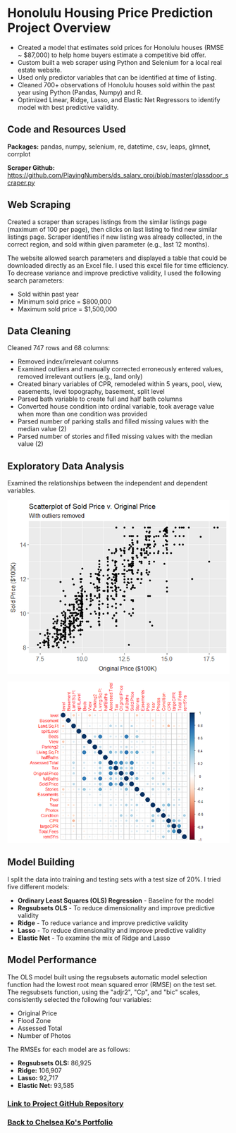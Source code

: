 # Honolulu Housing Price Prediction Project Overview
* Created a model that estimates sold prices for Honolulu houses (RMSE ~ $87,000) to help home buyers estimate a competitive bid offer.
* Custom built a web scraper using Python and Selenium for a local real estate website.
* Used only predictor variables that can be identified at time of listing.
* Cleaned 700+ observations of Honolulu houses sold within the past year using Python (Pandas, Numpy) and R.
* Optimized Linear, Ridge, Lasso, and Elastic Net Regressors to identify model with best predictive validity.

## Code and Resources Used
**Packages:** pandas, numpy, selenium, re, datetime, csv, leaps, glmnet, corrplot

**Scraper Github:** https://github.com/PlayingNumbers/ds_salary_proj/blob/master/glassdoor_scraper.py

## Web Scraping
Created a scraper than scrapes listings from the similar listings page (maximum of 100 per page), then clicks on last listing to find new similar listings page. Scraper identifies if new listing was already collected, in the correct region, and sold within given parameter (e.g., last 12 months).

The website allowed search parameters and displayed a table that could be downloaded directly as an Excel file. I used this excel file for time efficiency. To decrease variance and improve predictive validity, I used the following search parameters:
* Sold within past year
* Minimum sold price = $800,000
* Maximum sold price = $1,500,000

## Data Cleaning
Cleaned 747 rows and 68 columns:
* Removed index/irrelevant columns
* Examined outliers and manually corrected erroneously entered values, removed irrelevant outliers (e.g., land only)
* Created binary variables of CPR, remodeled within 5 years, pool, view, easements, level topography, basement, split level
* Parsed bath variable to create full and half bath columns
* Converted house condition into ordinal variable, took average value when more than one condition was provided
* Parsed number of parking stalls and filled missing values with the median value (2)
* Parsed number of stories and filled missing values with the median value (2)

## Exploratory Data Analysis
Examined the relationships between the independent and dependent variables.

![Scatterplot of Sold versus Original Price](/images/scatter_sold_orig.png)

![Correlation plot of numeric variables](/images/housesCorrplot.png)

## Model Building
I split the data into training and testing sets with a test size of 20%.
I tried five different models:
* **Ordinary Least Squares (OLS) Regression** - Baseline for the model
* **Regsubsets OLS** - To reduce dimensionality and improve predictive validity
* **Ridge** - To reduce variance and improve predictive validity
* **Lasso** - To reduce dimensionality and improve predictive validity
* **Elastic Net** - To examine the mix of Ridge and Lasso

## Model Performance
The OLS model built using the regsubsets automatic model selection function had the lowest root mean squared error (RMSE) on the test set. The regsubsets function, using the "adjr2", "Cp", and "bic" scales, consistently selected the following four variables:
* Original Price
* Flood Zone
* Assessed Total
* Number of Photos

The RMSEs for each model are as follows:
* **Regsubsets OLS:** 86,925
* **Ridge:** 106,907
* **Lasso:** 92,717
* **Elastic Net:** 93,585

### [Link to Project GitHub Repository](https://github.com/chelseako/House_Pricing_Project)

### [Back to Chelsea Ko's Portfolio](https://chelseako.github.io/Portfolio/)

